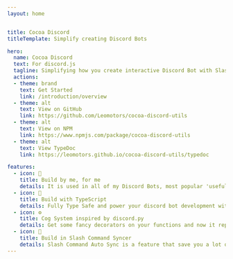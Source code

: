 ```yaml
---
layout: home


title: Cocoa Discord
titleTemplate: Simplify creating Discord Bots

hero:
  name: Cocoa Discord
  text: For discord.js
  tagline: Simplifying how you create interactive Discord Bot with Slash Command ✨✨✨
  actions:
  - theme: brand
    text: Get Started
    link: /introduction/overview
  - theme: alt
    text: View on GitHub
    link: https://github.com/Leomotors/cocoa-discord-utils
  - theme: alt
    text: View on NPM
    link: https://www.npmjs.com/package/cocoa-discord-utils
  - theme: alt
    text: View TypeDoc
    link: https://leomotors.github.io/cocoa-discord-utils/typedoc

features:
  - icon: 🍫
    title: Build by me, for me
    details: It is used in all of my Discord Bots, most popular 'useful' one is Harunon (CarelessDev/waifu-bot)
  - icon: 🦺
    title: Build with TypeScript
    details: Fully Type Safe and power your discord bot development with IntelliSense
  - icon: ⚙️
    title: Cog System inspired by discord.py
    details: Get some fancy decorators on your functions and now it represents a slash command! (Message command also supported)
  - icon: 🔁
    title: Build in Slash Command Syncer
    details: Slash Command Auto Sync is a feature that save you a lot of times on syncing them manually
---
```

